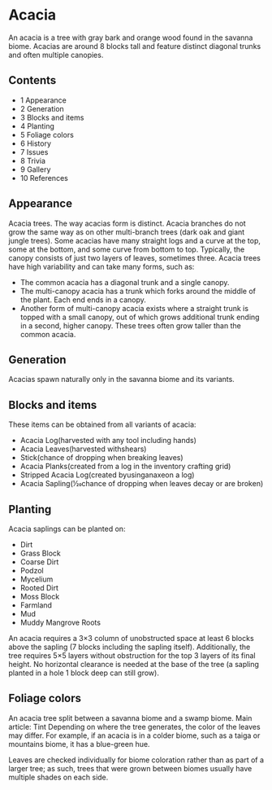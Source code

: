 # Acacia
An acacia is a tree with gray bark and orange wood found in the savanna biome. Acacias are around 8 blocks tall and feature distinct diagonal trunks and often multiple canopies.

## Contents
- 1 Appearance
- 2 Generation
- 3 Blocks and items
- 4 Planting
- 5 Foliage colors
- 6 History
- 7 Issues
- 8 Trivia
- 9 Gallery
- 10 References

## Appearance
Acacia trees.
The way acacias form is distinct. Acacia branches do not grow the same way as on other multi-branch trees (dark oak and giant jungle trees). Some acacias have many straight logs and a curve at the top, some at the bottom, and some curve from bottom to top. Typically, the canopy consists of just two layers of leaves, sometimes three. Acacia trees have high variability and can take many forms, such as: 

- The common acacia has a diagonal trunk and a single canopy.
- The multi-canopy acacia has a trunk which forks around the middle of the plant. Each end ends in a canopy.
- Another form of multi-canopy acacia exists where a straight trunk is topped with a small canopy, out of which grows additional trunk ending in a second, higher canopy. These trees often grow taller than the common acacia.

## Generation
Acacias spawn naturally only in the savanna biome and its variants.

## Blocks and items
These items can be obtained from all variants of acacia:

- Acacia Log(harvested with any tool including hands)
- Acacia Leaves(harvested withshears)
- Stick(chance of dropping when breaking leaves)
- Acacia Planks(created from a log in the inventory crafting grid)
- Stripped Acacia Log(created byusinganaxeon a log)
- Acacia Sapling(1⁄20chance of dropping when leaves decay or are broken)

## Planting
Acacia saplings can be planted on:

- Dirt
- Grass Block
- Coarse Dirt
- Podzol
- Mycelium
- Rooted Dirt
- Moss Block
- Farmland
- Mud
- Muddy Mangrove Roots

An acacia requires a 3×3 column of unobstructed space at least 6 blocks above the sapling (7 blocks including the sapling itself). Additionally, the tree requires 5×5 layers without obstruction for the top 3 layers of its final height. No horizontal clearance is needed at the base of the tree (a sapling planted in a hole 1 block deep can still grow).

## Foliage colors
An acacia tree split between a savanna biome and a swamp biome.
Main article: Tint
Depending on where the tree generates, the color of the leaves may differ. For example, if an acacia is in a colder biome, such as a taiga or mountains biome, it has a blue-green hue.

Leaves are checked individually for biome coloration rather than as part of a larger tree; as such, trees that were grown between biomes usually have multiple shades on each side.

